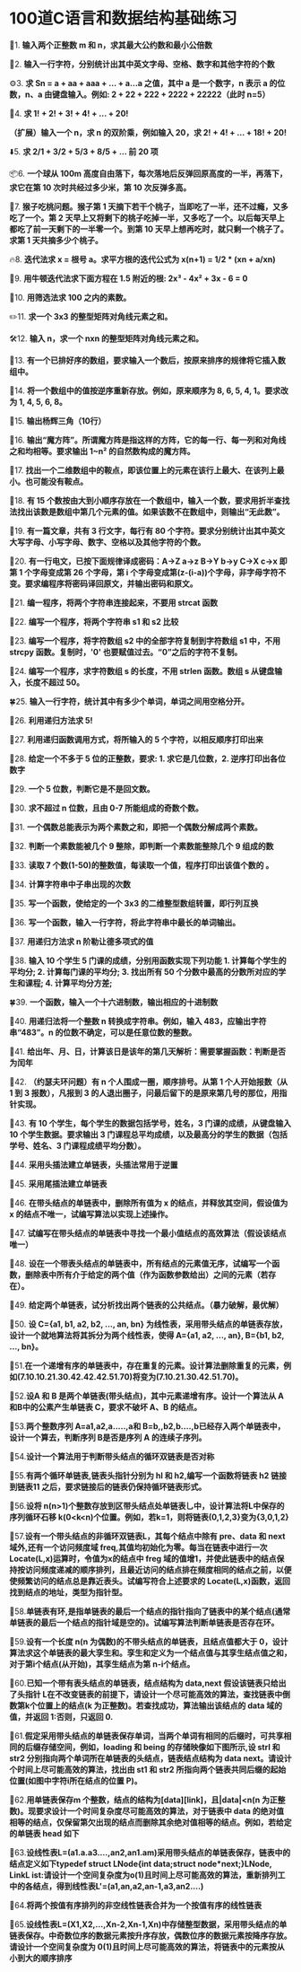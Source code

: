 # 100道C语言和数据结构基础练习

🎈1. **输入两个正整数 m 和 n，求其最大公约数和最小公倍数**

🤖2. **输入一行字符，分别统计出其中英文字母、空格、数字和其他字符的个数**

⚙️3. **求 Sn = a + aa + aaa + … + a…a 之值，其中 a 是一个数字，n 表示 a 的位数，n、a 由键盘输入。例如: 2 + 22 + 222 + 2222 + 22222（此时 n=5）**

📖4. **求 1! + 2! + 3! + 4! + … + 20!**

**（扩展）输入一个 n，求 n 的双阶乘，例如输入 20，求 2! + 4! + … + 18! + 20!**

⬇️5. **求 2/1 + 3/2 + 5/3 + 8/5 + ... 前 20 项**

📦6. **一个球从 100m 高度自由落下，每次落地后反弹回原高度的一半，再落下，求它在第 10 次时共经过多少米，第 10 次反弹多高。**

💎7. **猴子吃桃问题。猴子第 1 天摘下若干个桃子，当即吃了一半，还不过瘾，又多吃了一个。第 2 天早上又将剩下的桃子吃掉一半，又多吃了一个。以后每天早上都吃了前一天剩下的一半零一个。到第 10 天早上想再吃时，就只剩一个桃子了。求第 1 天共摘多少个桃子。**

🔥8. **迭代法求 x = 根号 a。求平方根的迭代公式为 x(n+1) = 1/2 * (xn + a/xn)**

🎨9. **用牛顿迭代法求下面方程在 1.5 附近的根: 2x³ - 4x² + 3x - 6 = 0**

🎉10. **用筛选法求 100 之内的素数。**

✏️11. **求一个 3x3 的整型矩阵对角线元素之和。**

🛠️12. **输入 n，求一个 nxn 的整型矩阵对角线元素之和。**

🦊13. **有一个已排好序的数组，要求输入一个数后，按原来排序的规律将它插入数组中。**

🚫14. **将一个数组中的值按逆序重新存放。例如，原来顺序为 8, 6, 5, 4, 1。要求改为 1, 4, 5, 6, 8。**

🚨15. **输出杨辉三角（10行）**

🔧16. **输出“魔方阵”。所谓魔方阵是指这样的方阵，它的每一行、每一列和对角线之和均相等。要求输出 1~n² 的自然数构成的魔方阵。**

🚀17. **找出一个二维数组中的鞍点，即该位置上的元素在该行上最大、在该列上最小。也可能没有鞍点。**

🧞18. **有 15 个数按由大到小顺序存放在一个数组中，输入一个数，要求用折半查找法找出该数是数组中第几个元素的值。如果该数不在数组中，则输出“无此数”。**

📌19. **有一篇文章，共有 3 行文字，每行有 80 个字符。要求分别统计出其中英文大写字母、小写字母、数字、空格以及其他字符的个数。**

🔔20. **有一行电文，已按下面规律译成密码：A->Z a->z B->Y b->y C->X c->x 即第 1 个字母变成第 26 个字母，第 i 个字母变成第(z-(i-a))个字母，非字母字符不变。要求编程序将密码译回原文，并输出密码和原文。**

🎈21. **编一程序，将两个字符串连接起来，不要用 strcat 函数**

🌟22. **编写一个程序，将两个字符串 s1 和 s2 比较**

🌼23. **编写一个程序，将字符数组 s2 中的全部字符复制到字符数组 s1 中，不用 strcpy 函数。复制时，'0' 也要赋值过去。“0”之后的字符不复制。**

🌻24. **编写一个程序，求字符数组 s 的长度，不用 strlen 函数。数组 s 从键盘输入，长度不超过 50。**

🍀25. **输入一行字符，统计其中有多少个单词，单词之间用空格分开。**

🍉26. **利用递归方法求 5!**

🍓27. **利用递归函数调用方式，将所输入的 5 个字符，以相反顺序打印出来**

🍋28. **给定一个不多于 5 位的正整数，要求: 1. 求它是几位数，2. 逆序打印出各位数字**

🍊29. **一个 5 位数，判断它是不是回文数。**

🍒30. **求不超过 n 位数，且由 0-7 所能组成的奇数个数。**

🎈31. **一个偶数总能表示为两个素数之和，即把一个偶数分解成两个素数。**

🍉32. **判断一个素数能被几个 9 整除，即判断一个素数能整除几个 9 组成的数**

🍇33. **读取 7 个数(1-50)的整数值，每读取一个值，程序打印出该值个数的 。**

🍈34. **计算字符串中子串出现的次数**

🍋35. **写一个函数，使给定的一个 3x3 的二维整型数组转置，即行列互换**

🎈36. **写一个函数，输入一行字符，将此字符串中最长的单词输出。**

🌼37. **用递归方法求 n 阶勒让德多项式的值**

🌻38. **输入 10 个学生 5 门课的成绩，分别用函数实现下列功能 1. 计算每个学生的平均分; 2. 计算每门课的平均分; 3. 找出所有 50 个分数中最高的分数所对应的学生和课程; 4. 计算平均分方差;**

🍀39. **一个函数，输入一个十六进制数，输出相应的十进制数**

🍉40. **用递归法将一个整数 n 转换成字符串。例如，输入 483，应输出字符串“483”。n 的位数不确定，可以是任意位数的整数。**

🍓41. **给出年、月、日，计算该日是该年的第几天解析：需要掌握函数：判断是否为闰年**

🍋42. **（约瑟夫环问题）有 n 个人围成一圈，顺序排号。从第 1 个人开始报数（从 1 到 3 报数），凡报到 3 的人退出圈子，问最后留下的是原来第几号的那位，用指针实现。**

🍊43. **有 10 个学生，每个学生的数据包括学号，姓名，3 门课的成绩，从键盘输入 10 个学生数据。要求输出 3 门课程总平均成绩，以及最高分的学生的数据（包括学号、姓名、3 门课程成绩平均分数）。**

🍒44. **采用头插法建立单链表，头插法常用于逆置**

🍇45. **采用尾插法建立单链表**

🎈46. **在带头结点的单链表中，删除所有值为 x 的结点，并释放其空间，假设值为 x 的结点不唯一，试编写算法以实现上述操作。**

🍈47. **试编写在带头结点的单链表中寻找一个最小值结点的高效算法（假设该结点唯一）**

🍋48. **设在一个带表头结点的单链表中，所有结点的元素值无序，试编写一个函数，删除表中所有介于给定的两个值（作为函数参数给出）之间的元素（若存在）。**

🍉49. **给定两个单链表，试分析找出两个链表的公共结点。（暴力破解，最优解）**

🍊50. **设 C={a1, b1, a2, b2, ..., an, bn} 为线性表，采用带头结点的单链表存放，设计一个就地算法将其拆分为两个线性表，使得 A={a1, a2, ..., an}, B={b1, b2, ..., bn}。**

🍋51.**在一个递增有序的单链表中，存在重复的元素。设计算法删除重复的元素，例如(7.10.10.21.30.42.42.42.51.70)将变为(7.10.21.30.42.51.70)。**

🍊52.**设A 和 B 是两个单链表(带头结点)，其中元素递增有序。设计一个算法从 A 和B中的公素产生单链表 C，要求不破坏 A、B 的结点。**

🍒53.**两个整数序列 A=a1,a2,a.....,a和 B=b,,b2,b.…,b已经存入两个单链表中，设计一个算去，判断序列 B是否是序列 A 的连续子序列。**

🍉54.**设计一个算法用于判断带头结点的循环双链表是否对称**

🎈55.**有两个循环单链表,链表头指针分别为 hl 和 h2,编写一个函数将链表 h2 链接到链表11 之后，要求链接后的链表仍保持循环链表形式。**

🍇56.**设将 n(n>1)个整数存放到区带头结点处单链表乚中，设计算法将L中保存的序列循环石移 k(0<k<n)个位置。例如，若k=1，则将链表(0,1,2,3}变为{3,0,1,2}**

🍓57.**设有一个带头结点的非循环双链表L，其每个结点中除有 pre、data 和 next 域外,还有一个访问频度域 freq,其值均初始化为零。每当在链表中进行一次 Locate(L,x)运算时，令值为x的结点中 freg 域的值增1，并使此链表中的结点保持按访问频度递减的顺序排列，且最近访问的结点排在频度相同的结点之前，以便使频繁访问的结点总是靠近表头。试编写符合上述要求的 Locate(L,x)函数，返回找到结点的地址，类型为指针型。**

📌58.**单链表有环,是指单链表的最后一个结点的指针指向了链表中的某个结点(通常单链表的最后一个结点的指针域是空的)。试编写算法判断单链表是否存在环。**

🍒59.**设有一个长度 n(n 为偶数)的不带头结点的单链表，且结点值都大于 0，设计算法求这个单链表的最大孪生和。孪生和定义为一个结点值与其孪生结点值之和，对于第i个结点(从开始)，其孪生结点为第 n-i个结点。**

🍈60.**已知一个带有表头结点的单链表，结点结构为 data,next 假设该链表只给出了头指针 L在不改变链表的前提下，请设计一个尽可能高效的算法，查找链表中倒数第k个位置上的结点(k 为正整数)。若查找成功，算法输出该结点的 data 域的值，并返回 1:否则，只返回 0.**

🍉61.**假定采用带头结点的单链表保存单词，当两个单词有相同的后缀时，可共享相同的后缀存储空间，例如，loading 和 being 的存储映像如下图所示,设 strl 和 str2 分别指向两个单词所在单链表的头结点，链表结点结构为 data next。请设计个时间上尽可能高效的算法，找出由 st1 和 str2 所指向两个链表共同后缀的起始位置(如图中字符i所在结点的位置 P)。**

🚫62.**用单链表保存m 个整数，结点的结构为[data][link]，且|data|<n(n 为正整数)。现要求设计一个时间复杂度尽可能高效的算法，对于链表中 data 的绝对值相等的结点，仅保留第欠出现的结点而删除其余绝对值相等的结点。例如，若给定的单链表 head 如下**

🔔63.**设线性表L=(a1.a.a3.…,an2,an1.am)采用带头结点的单链表保存，链表中的结点定义如下typedef struct LNode{int data;struct node*next;}LNode, LinkL ist:请设计一个空间复杂度为o(1)且时间上尽可能高效的算法，重新排列工中的各结点，得到线性表L'=(a1,an,a2,an-1,a3,an2.…)**

📖64.**将两个按值有序排列的非空线性链表合并为一个按值有序的线性链表**

🍋65.**设线性表L=(X1,X2,…,Xn-2,Xn-1,Xn)中存储整型数据，采用带头结点的单链表保存。中奇数位序的数据元素按升序存放，偶数位序的数据元素按降序存放。请设计一个空间复杂度为 0(1)且时间上尽可能高效的算法，将链表中的元素按从小到大的顺序排序**
